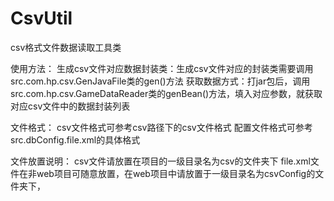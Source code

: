 # CsvUtil
csv格式文件数据读取工具类

使用方法：
生成csv文件对应数据封装类：生成csv文件对应的封装类需要调用src.com.hp.csv.GenJavaFile类的gen()方法
获取数据方式：打jar包后，调用src.com.hp.csv.GameDataReader类的genBean()方法，填入对应参数，就获取对应csv文件中的数据封装列表

文件格式：
csv文件格式可参考csv路径下的csv文件格式
配置文件格式可参考src.dbConfig.file.xml的具体格式

文件放置说明：
csv文件请放置在项目的一级目录名为csv的文件夹下
file.xml文件在非web项目可随意放置，在web项目中请放置于一级目录名为csvConfig的文件夹下，
